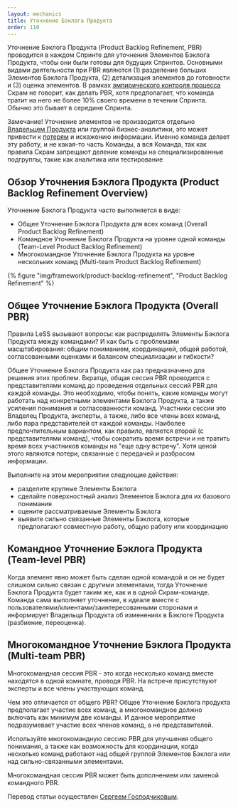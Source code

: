 ```yaml
---
layout: mechanics
title: Уточнение Бэклога Продукта
order: 110
---
```


Уточнение Бэклога Продукта (Product Backlog Refinement, PBR) проводится в каждом Спринте для  уточнения Элементов Бэклога Продукта, чтобы они были готовы для будущих Спринтов. Основными видами деятельности при PBR являются (1) разделение больших Элементов Бэклога Продукта, (2) детализация элементов до готовности и (3) оценка элементов. В рамках [эмпирического контроля процесса](../principles/empirical-process-control.html) Скрам не говорит, как делать PBR, хотя предполагает, что команда тратит на него не более 10% своего времени в течении Спринта. Обычно это бывает в середине Спринта.

Замечание! Уточнение элементов не производится отдельно [Владельцем Продукта](product-owner.html) или группой бизнес-аналитики, это может привести к [потерям](../principles/lean-thinking.html) и искажению информации. Именно команда делает эту работу, и не какая-то часть Команды, а вся Команда, так как правила Скрам запрещают деление команды на специализированные подгруппы, такие как аналитика или тестирование

## Обзор Уточнения Бэклога Продукта (Product Backlog Refinement Overview)

Уточнение Бэклога Продукта часто выполняется в виде:

* Общее Уточнение Бэклога Продукта для всех команд (Overall Product Backlog Refinement)
* Командное Уточнение Бэклога Продукта на уровне одной команды (Team-Level Product Backlog Refinement)
* Многокомандное Уточнение Бэклога Продукта на уровне нескольких команд (Multi-team Product Backlog Refinement)

<div>
  {% figure "img/framework/product-backlog-refinement", "Product Backlog Refinement" %}
</div>

## Общее Уточнение Бэклога Продукта (Overall PBR)

Правила LeSS вызывают вопросы: как распределять Элементы Бэклога Продукта между командами? И как быть с проблемами масштабирования: общим пониманием, координацией, общей работой, согласованными оценками и балансом специализации и гибкости?

Общее Уточнение Бэклога Продукта как раз предназначено для решения этих проблем. Вкратце, общая сессия PBR проводится с представителями команд до проведения отдельных сессий PBR для каждой команды. Это необходимо, чтобы понять, какие команды могут работать над конкретными элементами Бэклога Продукта, а также усиления понимания и согласованности команд. Участники сессии это Владелец Продукта, эксперты, а также, либо все члены всех команд, либо пара представителей от каждой команды. Наиболее предпочтительным вариантом, как правило, является второй (с представителями команд), чтобы сократить время встречи и не тратить время всех участников команды на "еще одну встречу". Хотя ценой этого являются потери, связанные с передачей и разбросом информации.

Выполните на этом мероприятии следующие действия:

* разделите крупные Элементы Бэклога
* сделайте поверхностный анализ Элементов Бэклога для их базового понимания
* оцените рассматриваемые Элементы Бэклога
* выявите сильно связанные Элементы Бэклога, которые предполагают совместную работу, общую работу или координацию

## Командное Уточнение Бэклога Продукта (Team-level PBR)

Когда элемент явно может быть сделан одной командой и он не будет слишком сильно связан с другими элементами, тогда Уточнение Бэклога Продукта будет таким же, как и в одной Скрам-команде. Команда сама выполняет уточнение, в идеале вместе с пользователями/клиентами/заинтересованными сторонами и информирует Владельца Продукта об изменениях в Бэклоге Продукта (разбиение, переоценка).

## Многокомандное Уточнение Бэклога Продукта (Multi-team PBR)

Многокомандная сессия PBR - это когда несколько команд вместе находятся в одной комнате, проводя PBR. На встрече присутствуют эксперты и все члены участвующих команд.

Чем это отличается от общего PBR? Общее Уточнение Бэклога продукта предполагает участие всех команд, а многокомандное должно включать как минимум две команды. И данное мероприятие подразумевает участие всех членов команд, а не представителей.

Используйте многокомандную сессию PBR для улучшения общего понимания, а также как возможность для координации, когда несколько команд работают над общей группой Элементов Бэклога или над сильно-связанными элементами.

Многокомандная сессия PBR может быть дополнением или заменой командного PBR.

Перевод статьи осуществлен [Сергеем Господчиковым](https://less.works/ru/profiles/sergey-gospodchikov).
